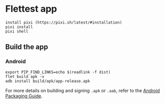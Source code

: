 # Flettest app

```
install pixi (https://pixi.sh/latest/#installation)
pixi install
pixi shell
```

## Build the app

### Android

```
export PIP_FIND_LINKS=echo $(readlink -f dist)
flet build apk -v
adb install build/apk/app-release.apk
```

For more details on building and signing `.apk` or `.aab`, refer to the [Android Packaging Guide](https://flet.dev/docs/publish/android/).
